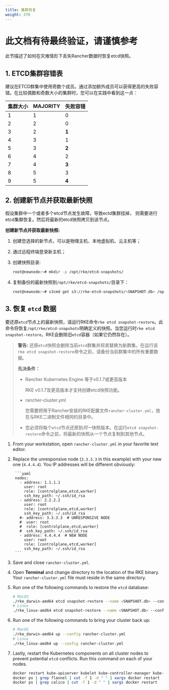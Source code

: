 ```yaml
---
title: 集群恢复
weight: 370
---
```


# 此文档有待最终验证，请谨慎参考

此节描述了如何在灾难情形下丢失Rancher数据时恢复etcd快照。

## 1. ETCD集群容错表

建议在ETCD群集中使用奇数个成员。通过添加额外成员可以获得更高的失败容错。在比较偶数和奇数大小的集群时，您可以在实践中看到这一点：

| 集群大小 | MAJORITY | 失败容错 |
| ------------ | -------- | ----------------- |
| 1            | 1        | 0                 |
| 2            | 2        | 0                 |
| 3            | 2        | **1**             |
| 4            | 3        | 1                 |
| 5            | 3        | **2**             |
| 6            | 4        | 2                 |
| 7            | 4        | **3**             |
| 8            | 5        | 3                 |
| 9            | 5        | **4**             |

## 2. 创建新节点并获取最新快照

假设集群中一个或者多个etcd节点发生故障，导致ectd集群挂掉， 则需要进行etcd集群恢复。然后将最新的etcd快照拷贝到该节点。

**创建新节点并获取最新快照:**

1. 创建您选择的新节点，可以是物理主机、本地虚拟机、云主机等；

2. 通过远程终端登录新主机；

3. 创建快照目录:

    ```bash
    root@newnode:~# mkdir -p /opt/rke/etcd-snapshots/
    ```

4. 复制备份的最新快照到`/opt/rke/etcd-snapshots/`目录下：

    ```bash
    root@newnode:~# s3cmd get s3://rke-etcd-snapshots/<SNAPSHOT.db> /opt/rke/etcd-snapshots/<SNAPSHOT.db>
    ```

## 3. 恢复 `etcd` 数据

要还原`etcd`节点上的最新快照，请运行RKE命令`rke etcd snapshot-restore`。此命令将恢复`/opt/rke/etcd-snapshots`明确定义的快照。当您运行时`rke etcd snapshot-restore`，RKE会删除旧`etcd`容器（如果它仍然存在）。

>**警告:** 还原`etcd`快照会删除当前`etcd`群集并将其替换为新群集。在运行该`rke etcd snapshot-restore`命令之前，请备份当前群集中的所有重要数据。
>
>**先决条件：**
>
>- Rancher Kubernetes Engine 等于v0.1.7或更高版本
>
>    RKE v0.1.7及更高版本才支持创建etcd快照功能。
>
>- rancher-cluster.yml
>
>    您需要把用于Rancher安装的RKE配置文件`rancher-cluster.yml`，放在与RKE二进制文件相同的目录中。
>
>- 您必须将每个`etcd`节点还原到*同一*快照版本。在运行`etcd snapshot-restore`命令之前，将最新的快照从一个节点复制到其他节点。

1. From your workstation, open `rancher-cluster.yml` in your favorite text editor.

2. Replace the unresponsive node (`3.3.3.3` in this example) with your new one (`4.4.4.4`). You IP addresses will be different obviously:

        ```yaml
        nodes:
          - address: 1.1.1.1
            user: root
            role: [controlplane,etcd,worker]
            ssh_key_path: ~/.ssh/id_rsa
          - address: 2.2.2.2
            user: root
            role: [controlplane,etcd,worker]
            ssh_key_path: ~/.ssh/id_rsa
          #- address: 3.3.3.3  # UNRESPONSIVE NODE
          #  user: root
          #  role: [controlplane,etcd,worker]
          #  ssh_key_path: ~/.ssh/id_rsa
          - address: 4.4.4.4  # NEW NODE
            user: root
            role: [controlplane,etcd,worker]
            ssh_key_path: ~/.ssh/id_rsa
        ```

3. Save and close `rancher-cluster.yml`.

4. Open **Terminal** and change directory to the location of the RKE binary. Your `rancher-cluster.yml` file must reside in the same directory.

5. Run one of the following commands to restore the `etcd` database:

    ```bash
    # MacOS
    ./rke_darwin-amd64 etcd snapshot-restore --name <SNAPSHOT.db> --config rancher-cluster.yml
    # Linux
    ./rke_linux-amd64 etcd snapshot-restore --name <SNAPSHOT.db> --config rancher-cluster.yml
    ```

6. Run one of the following commands to bring your cluster back up:

    ```bash
    # MacOS
    ./rke_darwin-amd64 up --config rancher-cluster.yml
    # Linux
    ./rke_linux-amd64 up --config rancher-cluster.yml
    ```

7. Lastly, restart the Kubernetes components on all cluster nodes to prevent potential `etcd` conflicts. Run this command on each of your nodes.

    ```bash
    docker restart kube-apiserver kubelet kube-controller-manager kube-scheduler   kube-proxy
    docker ps | grep flannel | cut -f 1 -d " " | xargs docker restart
    docker ps | grep calico | cut -f 1 -d " " | xargs docker restart
    ```
